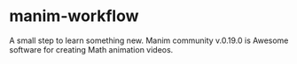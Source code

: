 # manim-workflow
A small step to learn something new.
Manim community v.0.19.0 is Awesome software for creating Math animation videos.
